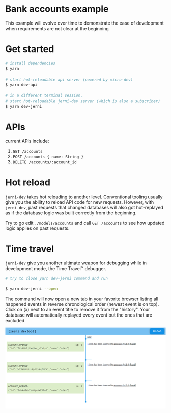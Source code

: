 # Bank accounts example

This example will evolve over time to demonstrate the ease of development when requirements are not clear at the beginning

# Get started

```sh
# install dependencies
$ yarn

# start hot-reloadable api server (powered by micro-dev)
$ yarn dev-api

# in a different terminal session.
# start hot-reloadable jerni-dev server (which is also a subscriber)
$ yarn dev-jerni
```

# APIs

current APIs include:

1.  `GET /accounts`
2.  `POST /accounts { name: String }`
3.  `DELETE /accounts/:account_id`

# Hot reload

`jerni-dev` takes hot reloading to another level. Conventional tooling usually give you the ability to reload API code for new requests. However, with `jerni-dev`, past requests that changed databases will also got hot-replayed as if the database logic was built correctly from the beginning.

Try to go edit `./models/accounts` and call `GET /accounts` to see how updated logic applies on past requests.

# Time travel

`jerni-dev` give you another ultimate weapon for debugging while in development mode, the Time Travel™ debugger.

```sh
# try to close yarn dev-jerni command and run

$ yarn dev-jerni --open
```

The command will now open a new tab in your favorite browser listing all happened events in reverse chronological order (newest event is on top). Click on (x) next to an event title to remove it from the "history". Your database will automatically replayed every event but the ones that are excluded.

![devtool-UI](./devtool-ui.png)
